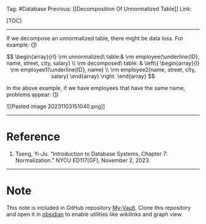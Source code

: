 Tag: #Database 
Previous: [[Decomposition Of Unnormalized Table]]
Link: 

[TOC]

---

If we decompose an unnormalized table, there might be data loss. For example: (<u>1</u>)

$$
\begin{array}{rl}
	\rm unnormalized\ table:& \rm employee(\underline{ID}, name, street, city, salary) \\
	\rm decomposed\ table: & 
	\left\{
		\begin{array}{l}
			\rm employee1(\underline{ID}, name) \\
			\rm employee2(name, street, city, salary)
		\end{array}
	\right.
\end{array}
$$

In the above example, if we have employees that have the same name, problems appear: (<u>1</u>)

![[Pasted image 20231103151040.png]]

---

# Reference

1. Tseng, Yi-Ju. “Introduction to Database Systems, Chapter 7: Normalization.” NYCU ED117[GF], November 2, 2023.

---

# Note

This note is included in GitHub repository [My-Vault](https://github.com/LittleD3092/My-Vault.git). Clone this repository and open it in [obsidian](https://obsidian.md/) to enable utilities like wikilinks and graph view.